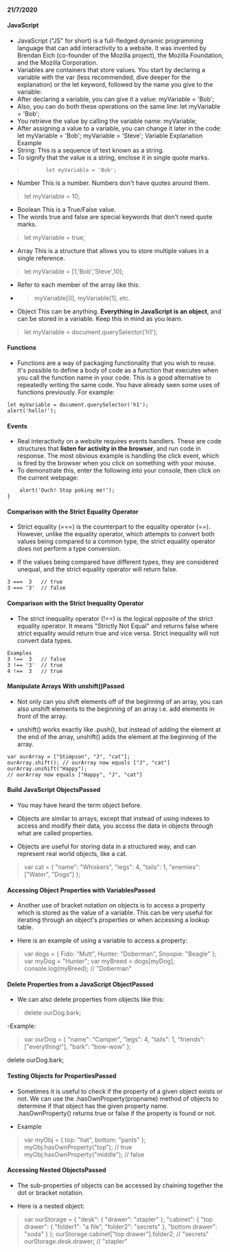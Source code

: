 #### 21/7/2020
#### JavaScript
- JavaScript ("JS" for short) is a full-fledged dynamic programming language that can add interactivity to a website. It was invented by Brendan Eich (co-founder of the Mozilla project), the Mozilla Foundation, and the Mozilla Corporation.
- Variables are containers that store values. You start by declaring a variable with the var (less recommended, dive deeper for the explanation) or the let keyword, followed by the name you give to the variable:
- After declaring a variable, you can give it a value:
        myVariable = 'Bob';
- Also, you can do both these operations on the same line:
        let myVariable = 'Bob';
- You retrieve the value by calling the variable name:
        myVariable;
- After assigning a value to a variable, you can change it later in the code:
        let myVariable = 'Bob';
        myVariable = 'Steve';
Variable    Explanation Example
- String: This is a sequence of text known as a string.
-  To signify that the value is a string, enclose it in single quote marks. 
>            let myVariable = 'Bob';
- Number  This is a number. Numbers don't have quotes around them.  
>    let myVariable = 10;
- Boolean This is a True/False value.
-  The words true and false are special keywords that don't need quote marks.  
>  let myVariable = true;
- Array   This is a structure that allows you to store multiple values in a single reference.
>   let myVariable = [1,'Bob','Steve',10];
- Refer to each member of the array like this:
- >  myVariable[0], myVariable[1], etc.
- Object  This can be anything. **Everything in JavaScript is an object**, and can be stored in a variable. Keep this in mind as you learn.
>    let myVariable = document.querySelector('h1');
#### Functions
- Functions are a way of packaging functionality that you wish to reuse. It's possible to define a body of code as a function that executes when you call the function name in your code. This is a good alternative to repeatedly writing the same code. You have already seen some uses of functions previously. For example:
```
let myVariable = document.querySelector('h1');
alert('hello!');
```
#### Events
- Real interactivity on a website requires events handlers. These are code structures that **listen for activity in the browser**, and run code in response. The most obvious example is handling the click event, which is fired by the browser when you click on something with your mouse.
-  To demonstrate this, enter the following into your console, then click on the current webpage:

```document.querySelector('html').onclick = function() {
    alert('Ouch! Stop poking me!');
}
```

#### Comparison with the Strict Equality Operator
- Strict equality (===) is the counterpart to the equality operator (==). However, unlike the equality operator, which attempts to convert both values being compared to a common type, the strict equality operator does not perform a type conversion.

- If the values being compared have different types, they are considered unequal, and the strict equality operator will return false.
``` Examples
3 ===  3   // true
3 === '3'  // false
```
#### Comparison with the Strict Inequality Operator
- The strict inequality operator (!==) is the logical opposite of the strict equality operator. It means "Strictly Not Equal" and returns false where strict equality would return true and vice versa. Strict inequality will not convert data types.
```
Examples
3 !==  3   // false
3 !== '3'  // true
4 !==  3   // true
```
#### Manipulate Arrays With unshift()Passed
- Not only can you shift elements off of the beginning of an array, you can also unshift elements to the beginning of an array i.e. add elements in front of the array.

- unshift() works exactly like .push(), but instead of adding the element at the end of the array, unshift() adds the element at the beginning of the array.
```
var ourArray = ["Stimpson", "J", "cat"];
ourArray.shift(); // ourArray now equals ["J", "cat"]
ourArray.unshift("Happy");
// ourArray now equals ["Happy", "J", "cat"]
```
#### Build JavaScript ObjectsPassed
- You may have heard the term object before.

- Objects are similar to arrays, except that instead of using indexes to access and modify their data, you access the data in objects through what are called properties.

- Objects are useful for storing data in a structured way, and can represent real world objects, like a cat.
> var cat = {
  "name": "Whiskers",
  "legs": 4,
  "tails": 1,
  "enemies": ["Water", "Dogs"]
};
>

#### Accessing Object Properties with VariablesPassed
- Another use of bracket notation on objects is to access a property which is stored as the value of a variable. This can be very useful for iterating through an object's properties or when accessing a lookup table.

- Here is an example of using a variable to access a property:

> var dogs = {
>  Fido: "Mutt",  Hunter: "Doberman",  Snoopie: "Beagle"
>};
>var myDog = "Hunter";
>var myBreed = dogs[myDog];
>console.log(myBreed); // "Doberman"

#### Delete Properties from a JavaScript ObjectPassed
- We can also delete properties from objects like this:

> delete ourDog.bark;

-Example:

> var ourDog = {
  "name": "Camper",
  "legs": 4,
  "tails": 1,
  "friends": ["everything!"],
  "bark": "bow-wow"
};
> 
delete ourDog.bark;
> 
#### Testing Objects for PropertiesPassed
- Sometimes it is useful to check if the property of a given object exists or not. We can use the .hasOwnProperty(propname) method of objects to determine if that object has the given property name. .hasOwnProperty() returns true or false if the property is found or not.

- Example

>var myObj = {
  top: "hat",
  bottom: "pants"
};
myObj.hasOwnProperty("top");    // true
myObj.hasOwnProperty("middle"); // false
>

#### Accessing Nested ObjectsPassed
- The sub-properties of objects can be accessed by chaining together the dot or bracket notation.

- Here is a nested object:

>var ourStorage = {
  "desk": {
    "drawer": "stapler"
  },
  "cabinet": {
    "top drawer": { 
      "folder1": "a file",
      "folder2": "secrets"
    },
    "bottom drawer": "soda"
  }
};
ourStorage.cabinet["top drawer"].folder2;  // "secrets"
ourStorage.desk.drawer; // "stapler"
>
